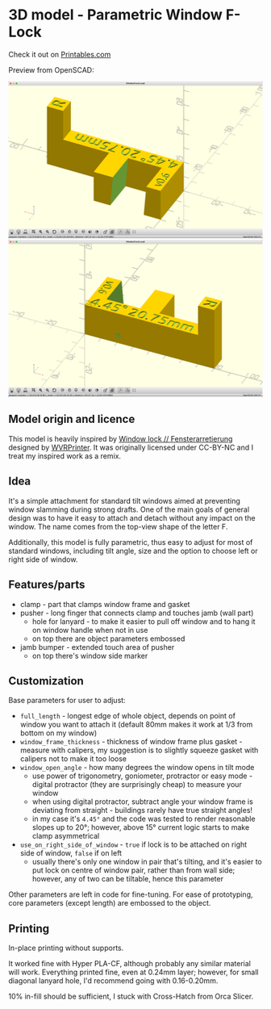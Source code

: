 # 3D model - Parametric Window F-Lock

Check it out on [Printables.com](https://www.printables.com/model/905381-parametric-window-f-lock)

Preview from OpenSCAD: 

<img src="./demo/render01.png" width="512px"> <img src="./demo/render02.png" width="512px">

## Model origin and licence

This model is heavily inspired by [Window lock // Fensterarretierung](https://www.printables.com/model/102126-window-lock-fensterarretierung) designed by [WVRPrinter](https://www.printables.com/@WVRPrinter_146394). It was originally licensed under CC-BY-NC and I treat my inspired work as a remix.

## Idea

It's a simple attachment for standard tilt windows aimed at preventing window slamming during strong drafts. One of the main goals of general design was to have it easy to attach and detach without any impact on the window. The name comes from the top-view shape of the letter F.

Additionally, this model is fully parametric, thus easy to adjust for most of standard windows, including tilt angle, size and the option to choose left or right side of window.

## Features/parts

- clamp - part that clamps window frame and gasket
- pusher - long finger that connects clamp and touches jamb (wall part) 
  - hole for lanyard - to make it easier to pull off window and to hang it on window handle when not in use
  - on top there are object parameters embossed
- jamb bumper - extended touch area of pusher
  - on top there's window side marker

## Customization

Base parameters for user to adjust:

- `full_length` - longest edge of whole object, depends on point of window you want to attach it (default 80mm makes it work at 1/3 from bottom on my window)
- `window_frame_thickness` - thickness of window frame plus gasket - measure with calipers, my suggestion is to slightly squeeze gasket with calipers not to make it too loose
- `window_open_angle` - how many degrees the window opens in tilt mode
  - use power of trigonometry, goniometer, protractor or easy mode - digital protractor (they are surprisingly cheap) to measure your window
  - when using digital protractor, subtract angle your window frame is deviating from straight - buildings rarely have true straight angles!
  - in my case it's `4.45°` and the code was tested to render reasonable slopes up to 20°; however, above 15° current logic starts to make clamp asymmetrical
- `use_on_right_side_of_window` - `true` if lock is to be attached on right side of window, `false` if on left
  - usually there's only one window in pair that's tilting, and it's easier to put lock on centre of window pair, rather than from wall side; however, any of two can be tiltable, hence this parameter

Other parameters are left in code for fine-tuning. For ease of prototyping, core parameters (except length) are embossed to the object.

## Printing

In-place printing without supports. 

It worked fine with Hyper PLA-CF, although probably any similar material will work. Everything printed fine, even at 0.24mm layer; however, for small diagonal lanyard hole, I'd recommend going with 0.16-0.20mm.

10% in-fill should be sufficient, I stuck with Cross-Hatch from Orca Slicer.
